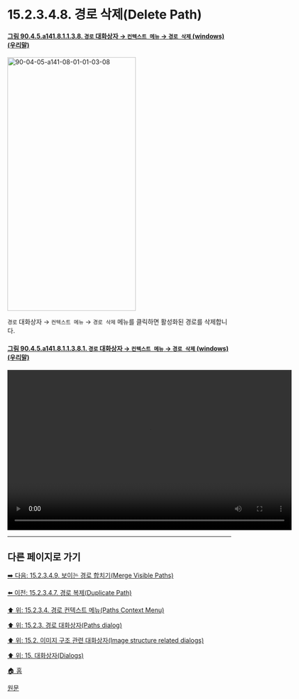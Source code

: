 # 15.2.3.4.8. 경로 삭제(Delete Path)

<a id="90-04-05-a141-08-01-01-03-08"></a>

#### [그림 90.4.5.a141.8.1.1.3.8. `경로` 대화상자 → `컨텍스트 메뉴` → `경로 삭제` (windows) (우리말)](./90-04-0005-paths.md#90-04-05-a141-08-01-01-03-08)
<img width="289" height="570" alt="90-04-05-a141-08-01-01-03-08" src="https://github.com/wonder13662/gimp/assets/15767104/4bcb5068-e68d-47b7-bb10-ecc64dab5d0c" />

`경로` 대화상자 → `컨텍스트 메뉴` → `경로 삭제` 메뉴를 클릭하면 활성화된 경로를 삭제합니다.

<a id="90-04-05-a141-08-01-01-03-08-01"></a>

#### [그림 90.4.5.a141.8.1.1.3.8.1. `경로` 대화상자 → `컨텍스트 메뉴` → `경로 삭제` (windows) (우리말)](./90-04-0005-paths.md#90-04-05-a141-08-01-01-03-08-01)
<video controls="controls" width="640" height="360" src="https://github.com/wonder13662/gimp/assets/15767104/8e8b28da-9672-4da9-8bd3-90e1fc07cfd0"></video>

***

## 다른 페이지로 가기

[➡️ 다음: 15.2.3.4.9. 보이는 경로 합치기(Merge Visible Paths)](./15-02-03-04-09-merge_visible_paths.md)

[⬅️ 이전: 15.2.3.4.7. 경로 복제(Duplicate Path)](./15-02-03-04-07-duplicate_path.md)

[⬆️ 위: 15.2.3.4. 경로 컨텍스트 메뉴(Paths Context Menu)](./15-02-03-04-00-paths_context_menu.md)

[⬆️ 위: 15.2.3. 경로 대화상자(Paths dialog)](./15-02-03-00-paths-dialog.md)

[⬆️ 위: 15.2. 이미지 구조 관련 대화상자(Image structure related dialogs)](./15-02-00-image-structure-related-dialogs.md)

[⬆️ 위: 15. 대화상자(Dialogs)](./15-00-dialogs.md)

[🏠 홈](./00-home.md)

[원문](https://docs.gimp.org/2.10/ko/gimp-path-dialog.html#gimp-concepts-paths-menu)